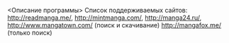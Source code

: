 <Описание программы>
Список поддерживаемых сайтов: http://readmanga.me/, http://mintmanga.com/, http://manga24.ru/, http://www.mangatown.com/ (поиск и скачивание)
                              http://mangafox.me/ (только поиск)
